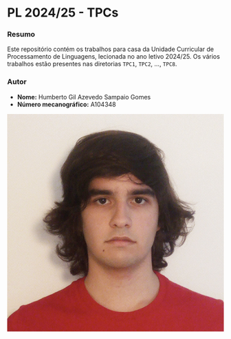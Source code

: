 # PL 2024/25 - TPCs

### Resumo

Este repositório contém os trabalhos para casa da Unidade Curricular de Processamento de Linguagens,
lecionada no ano letivo 2024/25. Os vários trabalhos estão presentes nas diretorias `TPC1`, `TPC2`,
..., `TPC8`.

### Autor

 - **Nome:** Humberto Gil Azevedo Sampaio Gomes
 - **Número mecanográfico:** A104348

![A104348 - Humberto Gomes](A104348.png)
